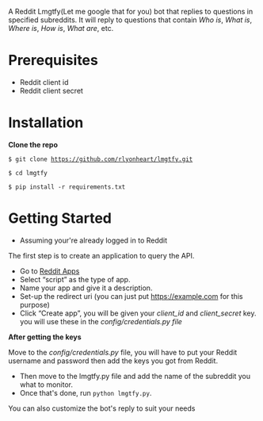 A Reddit Lmgtfy(Let me google that for you) bot
that replies to questions in specified subreddits.
It will reply to questions that contain *Who is*, *What is*, *Where is*, *How is*, *What are*, etc.


# Prerequisites
* Reddit client id
* Reddit client secret

# Installation
**Clone the repo**

<code>$ git clone https://github.com/rlyonheart/lmgtfy.git</code>

<code>$ cd lmgtfy</code>

<code>$ pip install -r requirements.txt</code>

# Getting Started
* Assuming your're already logged in to Reddit

The first step is to create an application to query the API.

* Go to [Reddit Apps](https://reddit.com/prefs/apps)
* Select “script” as the type of app.
* Name your app and give it a description.
* Set-up the redirect uri (you can just put https://example.com for this purpose)
* Click “Create app”, you will be given your *client_id* and *client_secret* key. you will use these in the *config/credentials.py file*

**After getting the keys**

Move to the *config/credentials.py* file, you will have to put your Reddit username and password then add the keys you got from Reddit.

* Then move to the lmgtfy.py file and add the name of the subreddit you what to monitor.
* Once that's done, run <code>python lmgtfy.py</code>.

You can also customize the bot's reply to suit your needs
